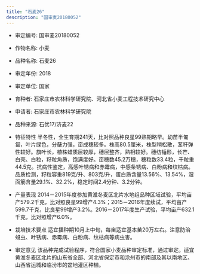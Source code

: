 ```yaml
---
title: "石麦26"
description: "国审麦20180052"
---
```

* 审定编号:  国审麦20180052

*  作物名称:  小麦

*  品种名称:  石麦26

*  审定年份:  2018

*  审定单位:  国家

* 育种者:  石家庄市农林科学研究院、河北省小麦工程技术研究中心

*  申请者:  石家庄市农林科学研究院

*  品种来源:  石优17/济麦22

*  特征特性
半冬性，全生育期241天，比对照品种良星99熟期略早。幼苗半匍匐，叶片绿色，分蘖力强，亩成穗较多。株高80.5厘米，株型稍松散，茎秆弹性较好。旗叶长，植株蜡质层较厚，穗层整齐，熟相较好。穗纺锤形，长芒、白壳、白粒，籽粒角质，饱满度好。亩穗数45.2万穗，穗粒数33.4粒，千粒重44.5克。抗病性鉴定，高感叶锈病和赤霉病，中感条锈病、白粉病和纹枯病。品质检测，籽粒容重819克/升、803克/升，蛋白质含量13.56%、13.54%，湿面筋含量29.1%、32.2%，稳定时间2.4分钟、3.2分钟。

*  产量表现
2014－2015年度参加黄淮冬麦区北片水地组品种区域试验，平均亩产579.2千克，比对照良星99增产4.3%；2015－2016年度续试，平均亩产599.7千克，比良星99增产3.2%。2016－2017年度生产试验，平均亩产632.1千克，比对照增产6.0%。

*  栽培技术要点
适宜播种期10月上中旬，每亩适宜基本苗20万左右。注意防治蚜虫、叶锈病、赤霉病、白粉病、纹枯病等病虫害。

*  审定意见
该品种完成试验程序，符合国家小麦品种审定标准，通过审定。适宜黄淮冬麦区北片的山东省全部、河北省保定市和沧州市的南部及其以南地区、山西省运城和临汾市的盆地灌区种植。
